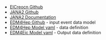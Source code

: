 
- [EICreocn Github](https://github.com/eic/EICrecon)
- [JANA2 Github](https://github.com/JeffersonLab/JANA2)
- [JANA2 Documentation](https://jeffersonlab.github.io/JANA2/)
- [EDM4Hep Github](https://github.com/key4hep/EDM4hep) - input event data model
- [EDM4Hep Model yaml](https://github.com/key4hep/EDM4hep/blob/master/edm4hep.yaml) - data definition
- [EDM4Eic Model yaml](https://github.com/eic/EDM4eic/blob/main/edm4eic.yaml) - Output data definition